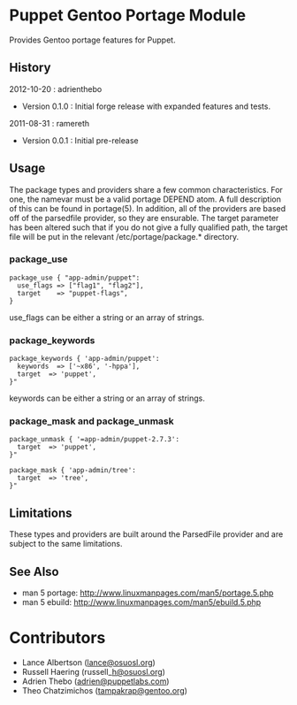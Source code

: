 Puppet Gentoo Portage Module
============================

Provides Gentoo portage features for Puppet.

History
-------

2012-10-20 : adrienthebo

  * Version 0.1.0 : Initial forge release with expanded features and tests.

2011-08-31 : ramereth

  * Version 0.0.1 : Initial pre-release

Usage
-----

The package types and providers share a few common characteristics. For one,
the namevar must be a valid portage DEPEND atom. A full description of this can
be found in portage(5). In addition, all of the providers are based off of the 
parsedfile provider, so they are ensurable. The target parameter has been
altered such that if you do not give a fully qualified path, the target file
will be put in the relevant /etc/portage/package.\* directory.

### package\_use ###

    package_use { "app-admin/puppet":
      use_flags => ["flag1", "flag2"],
      target    => "puppet-flags",
    }

use\_flags can be either a string or an array of strings.

### package\_keywords ###

    package_keywords { 'app-admin/puppet':
      keywords  => ['~x86', '-hppa'],
      target  => 'puppet',
    }"

keywords can be either a string or an array of strings.

### package\_mask and package\_unmask ###

    package_unmask { '=app-admin/puppet-2.7.3':
      target  => 'puppet',
    }"

    package_mask { 'app-admin/tree':
      target  => 'tree',
    }"

Limitations
-----------

These types and providers are built around the ParsedFile provider and are
subject to the same limitations.

See Also
--------

  * man 5 portage: http://www.linuxmanpages.com/man5/portage.5.php
  * man 5 ebuild: http://www.linuxmanpages.com/man5/ebuild.5.php

Contributors
============

  * Lance Albertson (lance@osuosl.org)
  * Russell Haering (russell\_h@osuosl.org)
  * Adrien Thebo (adrien@puppetlabs.com)
  * Theo Chatzimichos (tampakrap@gentoo.org)


